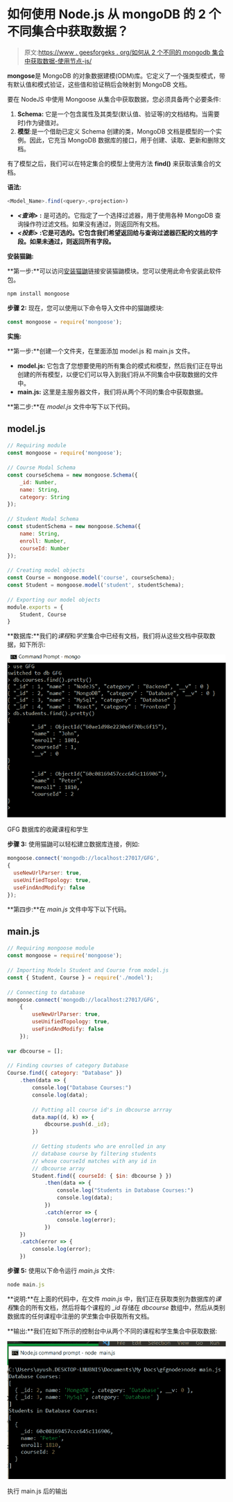 # 如何使用 Node.js 从 mongoDB 的 2 个不同集合中获取数据？

> 原文:[https://www . geesforgeks . org/如何从 2 个不同的 mongodb 集合中获取数据-使用节点-js/](https://www.geeksforgeeks.org/how-to-get-data-from-2-different-collections-of-mongodb-using-node-js/)

**mongose**是 MongoDB 的对象数据建模(ODM)库。它定义了一个强类型模式，带有默认值和模式验证，这些值和验证稍后会映射到 MongoDB 文档。

要在 NodeJS 中使用 Mongoose 从集合中获取数据，您必须具备两个必要条件:

1.  **Schema:** 它是一个包含属性及其类型(默认值、验证等)的文档结构。当需要时)作为键值对。
2.  **模型**:是一个借助已定义 Schema 创建的类，MongoDB 文档是模型的一个实例。因此，它充当 MongoDB 数据库的接口，用于创建、读取、更新和删除文档。

有了模型之后，我们可以在特定集合的模型上使用方法 **find()** 来获取该集合的文档。

**语法:**

```js
<Model_Name>.find(<query>,<projection>)
```

*   ***<查询>*** **:** 是可选的。它指定了一个选择过滤器，用于使用各种 MongoDB 查询操作符过滤文档。如果没有通过，则返回所有文档。
*   ***<投影>*** **:它是可选的。它包含我们希望返回给与查询过滤器匹配的文档的字段。如果未通过，则返回所有字段。**

**安装猫鼬:**

**第一步:**可以访问[安装猫鼬](https://www.npmjs.com/package/mongoose)链接安装猫鼬模块。您可以使用此命令安装此软件包。

```js
npm install mongoose
```

**步骤 2:** 现在，您可以使用以下命令导入文件中的猫鼬模块:

```js
const mongoose = require('mongoose');
```

**实施:**

**第一步:**创建一个文件夹，在里面添加 model.js 和 main.js 文件。

*   **model.js:** 它包含了您想要使用的所有集合的模式和模型，然后我们正在导出创建的所有模型，以便它们可以导入到我们将从不同集合中获取数据的文件中。
*   **main.js:** 这里是主服务器文件，我们将从两个不同的集合中获取数据。

**第二步:**在 *model.js* 文件中写下以下代码。

## model.js

```js
// Requiring module
const mongoose = require('mongoose');

// Course Modal Schema
const courseSchema = new mongoose.Schema({
    _id: Number,
    name: String,
    category: String
});

// Student Modal Schema
const studentSchema = new mongoose.Schema({
    name: String,
    enroll: Number,
    courseId: Number
});

// Creating model objects
const Course = mongoose.model('course', courseSchema);
const Student = mongoose.model('student', studentSchema);

// Exporting our model objects
module.exports = {
    Student, Course
}
```

**数据库:**我们的*课程*和*学生*集合中已经有文档，我们将从这些文档中获取数据，如下所示:

![](img/afb5360f163ed95695574163c5f95ff5.png)

GFG 数据库的收藏课程和学生

**步骤 3:** 使用猫鼬可以轻松建立数据库连接，例如:

```js
mongoose.connect('mongodb://localhost:27017/GFG',
{  
  useNewUrlParser: true,  
  useUnifiedTopology: true,  
  useFindAndModify: false
});
```

**第四步:**在 *main.js* 文件中写下以下代码。

## main.js

```js
// Requiring mongoose module
const mongoose = require('mongoose');

// Importing Models Student and Course from model.js
const { Student, Course } = require('./model');

// Connecting to database
mongoose.connect('mongodb://localhost:27017/GFG',
    {
        useNewUrlParser: true,
        useUnifiedTopology: true,
        useFindAndModify: false
    });

var dbcourse = [];

// Finding courses of category Database
Course.find({ category: "Database" })
    .then(data => {
        console.log("Database Courses:")
        console.log(data);

        // Putting all course id's in dbcourse arrray
        data.map((d, k) => {
            dbcourse.push(d._id);
        })

        // Getting students who are enrolled in any
        // database course by filtering students
        // whose courseId matches with any id in
        // dbcourse array
        Student.find({ courseId: { $in: dbcourse } })
            .then(data => {
                console.log("Students in Database Courses:")
                console.log(data);
            })
            .catch(error => {
                console.log(error);
            })
    })
    .catch(error => {
        console.log(error);
    })
```

**步骤 5:** 使用以下命令运行 *main.js* 文件:

```js
node main.js
```

**说明:**在上面的代码中，在文件 *main.js* 中，我们正在获取类别为数据库的*课程*集合的所有文档，然后将每个课程的 *_id* 存储在 *dbcourse* 数组中，然后从类别数据库的任何课程中注册的*学生*集合中获取所有文档。

**输出:**我们在如下所示的控制台中从两个不同的课程和学生集合中获取数据:

![](img/4d0d5dfec1c6cd5fc73ebbb8c9f43853.png)

执行 main.js 后的输出